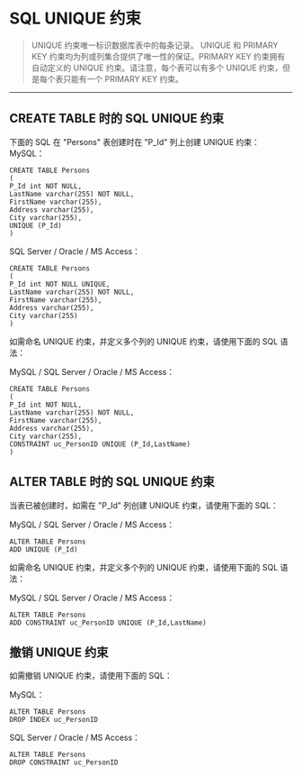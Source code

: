 # SQL UNIQUE 约束
> UNIQUE 约束唯一标识数据库表中的每条记录。 UNIQUE 和 PRIMARY KEY 约束均为列或列集合提供了唯一性的保证。PRIMARY KEY 约束拥有自动定义的 UNIQUE 约束。请注意，每个表可以有多个 UNIQUE 约束，但是每个表只能有一个 PRIMARY KEY 约束。

---
## CREATE TABLE 时的 SQL UNIQUE 约束
下面的 SQL 在 "Persons" 表创建时在 "P_Id" 列上创建 UNIQUE 约束：
MySQL：
```
CREATE TABLE Persons
(
P_Id int NOT NULL,
LastName varchar(255) NOT NULL,
FirstName varchar(255),
Address varchar(255),
City varchar(255),
UNIQUE (P_Id)
)
```
SQL Server / Oracle / MS Access：
```
CREATE TABLE Persons
(
P_Id int NOT NULL UNIQUE,
LastName varchar(255) NOT NULL,
FirstName varchar(255),
Address varchar(255),
City varchar(255)
)
```
如需命名 UNIQUE 约束，并定义多个列的 UNIQUE 约束，请使用下面的 SQL 语法：

MySQL / SQL Server / Oracle / MS Access：
```
CREATE TABLE Persons
(
P_Id int NOT NULL,
LastName varchar(255) NOT NULL,
FirstName varchar(255),
Address varchar(255),
City varchar(255),
CONSTRAINT uc_PersonID UNIQUE (P_Id,LastName)
)
```
## ALTER TABLE 时的 SQL UNIQUE 约束
当表已被创建时，如需在 "P_Id" 列创建 UNIQUE 约束，请使用下面的 SQL：

MySQL / SQL Server / Oracle / MS Access：
```
ALTER TABLE Persons
ADD UNIQUE (P_Id)
```
如需命名 UNIQUE 约束，并定义多个列的 UNIQUE 约束，请使用下面的 SQL 语法：

MySQL / SQL Server / Oracle / MS Access：
```
ALTER TABLE Persons
ADD CONSTRAINT uc_PersonID UNIQUE (P_Id,LastName)
```
## 撤销 UNIQUE 约束
如需撤销 UNIQUE 约束，请使用下面的 SQL：

MySQL：
```
ALTER TABLE Persons
DROP INDEX uc_PersonID
```
SQL Server / Oracle / MS Access：
```
ALTER TABLE Persons
DROP CONSTRAINT uc_PersonID
```